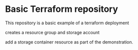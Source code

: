 # Basic Terraform repository

This repository is a basic example of a terraform deployment

creates a resource group and storage account

add a storage container resource as part of the demonstration.